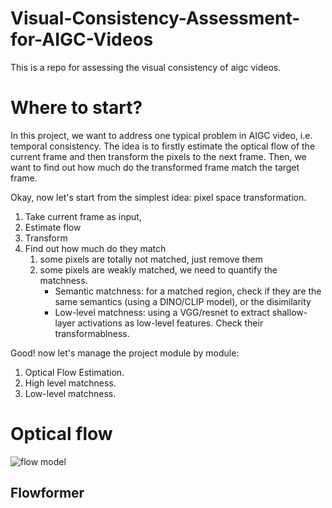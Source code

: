 # Visual-Consistency-Assessment-for-AIGC-Videos
This is a repo for assessing the visual consistency of aigc videos.

# Where to start?
In this project, we want to address one typical problem in AIGC video, i.e. temporal consistency.
The idea is to firstly estimate the optical flow of the current frame and then transform the pixels to the next frame. Then, we want to find out how much do the transformed frame match the target frame.

Okay, now let's start from the simplest idea: pixel space transformation.
1. Take current frame as input,
2. Estimate flow
3. Transform
4. Find out how much do they match
    1. some pixels are totally not matched, just remove them
    2. some pixels are weakly matched, we need to quantify the matchness.
        - Semantic matchness: for a matched region, check if they are the same semantics (using a DINO/CLIP model), or the disimilarity
        - Low-level matchness: using a VGG/resnet to extract shallow-layer activations as low-level features. Check their transformablness.

Good! now let's manage the project module by module:
1. Optical Flow Estimation.
2. High level matchness.
3. Low-level matchness.  

# Optical flow
![flow model](https://cdn-uploads.huggingface.co/production/uploads/661f4653702ad39754d94ac0/S47EG-3TZRYgpzcjwfvzF.png)

## Flowformer


